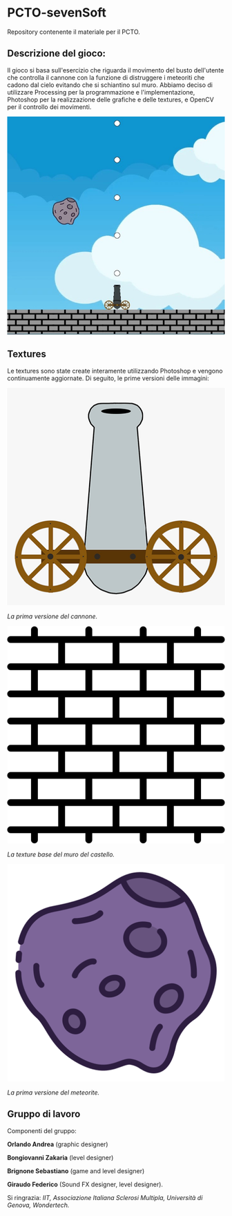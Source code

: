 # PCTO-sevenSoft
Repository contenente il materiale per il PCTO.

## Descrizione del gioco:
Il gioco si basa sull'esercizio che riguarda il movimento del busto dell'utente che controlla il cannone con la funzione di distruggere i meteoriti che cadono dal cielo evitando che si schiantino sul muro. Abbiamo deciso di utilizzare Processing per la programmazione e l'implementazione, Photoshop per la realizzazione delle grafiche e delle textures, e OpenCV per il controllo dei movimenti.

![alt-text](https://github.com/andreaorlando333/PCTO-sevenSoft/blob/main/bozze%20progetto/Textures/WhatsApp%20Image%202021-03-05%20at%2013.21.49.jpeg "Versione BETA del gioco.")

 ## Textures
 Le textures sono state create interamente utilizzando Photoshop e vengono continuamente aggiornate. Di seguito, le prime versioni delle immagini:
 
 ![alt-text](https://github.com/andreaorlando333/PCTO-sevenSoft/blob/main/bozze%20progetto/Textures/cannone2.png "Prima versione del cannone.")
 
 *La prima versione del cannone.*
 
 ![alt-text](https://github.com/andreaorlando333/PCTO-sevenSoft/blob/main/bozze%20progetto/Textures/brick-wall%20(1).png "Texture base del muro.")
 
 *La texture base del muro del castello.*
  
 ![alt-text](https://github.com/andreaorlando333/PCTO-sevenSoft/blob/main/bozze%20progetto/Textures/asteroid.png "Meteorite.")
 
 *La prima versione del meteorite.*
 
 
## Gruppo di lavoro
Componenti del gruppo: 

**Orlando Andrea** (graphic designer)

**Bongiovanni Zakaria** (level designer)

**Brignone Sebastiano** (game and level designer)

**Giraudo Federico** (Sound FX designer, level designer). 

Si ringrazia: *IIT, Associazione Italiana Sclerosi Multipla, Università di Genova, Wondertech.*
